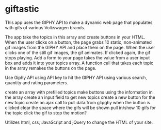 # giftastic
This app uses the GIPHY API to make a dynamic web page that populates with gifs of various Volkswagen brands.

The app take the topics in this array and create buttons in your HTML.  When the user clicks on a button, the page grabs 10 static, non-animated gif images from the GIPHY API and place them on the page.  When the user clicks one of the still gif images, the gif animates. If clicked again, the gif stops playing.  Add a form to your page takes the value from a user input box and adds it into your topics array. A function call that takes each topic in the array remakes the buttons on the page.

Use Giphy API using API key to hit the GIPHY API using various search, quantity and rating parameters.

create an array with prefilled topics
make buttons using the information in the array
create an input field to get new topics
create a new button for the new topic
create an ajax call to pull data from glipghy when the button is clicked
clear the space where the gifs will be shown
pull in/show 10 gifs for the topic
click the gif to stop the motion?

Utilizes html, css, JavaScript and jQuery to change the HTML of your site.
